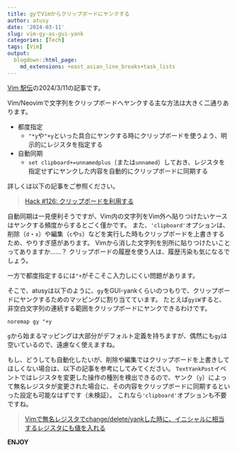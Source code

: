 ```yaml
---
title: gyでVimからクリップボードにヤンクする
author: atusy
date: '2024-03-11'
slug: vim-gy-as-gui-yank
categories: [Tech]
tags: [Vim]
output:
  blogdown::html_page:
    md_extensions: +east_asian_line_breaks+task_lists
---
```


[Vim 駅伝](https://vim-jp.org/ekiden/)の2024/3/11の記事です。

Vim/Neovimで文字列をクリップボードへヤンクする主な方法は大きく二通りあります。

-   都度指定
    -   `"*y`や`"+y`といった具合にヤンクする時にクリップボードを使うよう、明示的にレジスタを指定する
-   自動同期
    -   `set clipboard+=unnamedplus`（または`unnamed`）しておき、レジスタを指定せずにヤンクした内容を自動的にクリップボードに同期する

詳しくは以下の記事をご参照ください。

> [Hack #126: クリップボードを利用する](https://vim-jp.org/vim-users-jp/2010/02/21/Hack-126.html)

自動同期は一見便利そうですが、Vim内の文字列をVim外へ貼りつけたいケースはヤンクする頻度からするとごく僅かです。
また、`'clipboard'`オプションは、削除（`d`・`x`）や編集（`c`や`s`）などを実行した時もクリップボードを上書きするため、やりすぎ感があります。
Vimから消した文字列を別所に貼りつけたいことってありますか......？
クリップボードの履歴を使う人は、履歴汚染も気になるでしょう。

一方で都度指定するには`"+`がそこそこ入力しにくい問題があります。

そこで、atusyは以下のように、`gy`をGUI-yankくらいのつもりで、クリップボードにヤンクするためのマッピングに割り当てています。
たとえば`gyiW`すると、非空白文字列の連続する範囲をクリップボードにヤンクできるわけです。

``` vim
noremap gy "+y
```

`g`から始まるマッピングは大部分がデフォルト定義を持ちますが、偶然にも`gy`は空いているので、遠慮なく使えますね。

もし、どうしても自動化したいが、削除や編集ではクリップボードを上書きしてほしくない場合は、以下の記事を参考にしてみてください。
`TextYankPost`イベントではレジスタを変更した操作の種別を検出できるので、ヤンク（`y`）によって無名レジスタが変更された場合に、その内容をクリップボードに同期するといった設定も可能なはずです（未検証）。
これなら`'clipboard'`オプションも不要ですね。

> [Vimで無名レジスタでchange/delete/yankした時に、イニシャルに相当するレジスタにも値を入れる](https://blog.atusy.net/2023/12/17/vim-easy-to-remember-regnames/)

**ENJOY**
